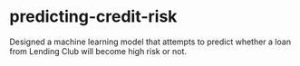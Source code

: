 # predicting-credit-risk
Designed a machine learning model that attempts to predict whether a loan from Lending Club will become high risk or not.
